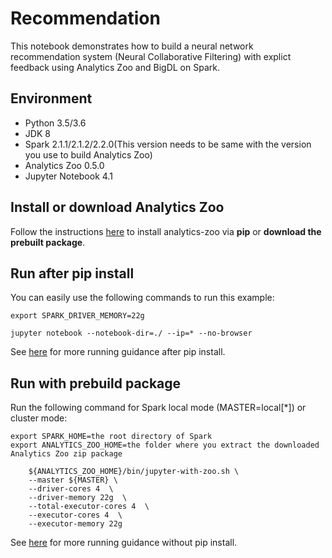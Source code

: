 # Recommendation
This notebook demonstrates how to build a neural network recommendation system (Neural Collaborative Filtering) with explict feedback using Analytics Zoo and BigDL on Spark. 


## Environment
* Python 3.5/3.6
* JDK 8
* Spark 2.1.1/2.1.2/2.2.0(This version needs to be same with the version you use to build Analytics Zoo)
* Analytics Zoo 0.5.0
* Jupyter Notebook 4.1


## Install or download Analytics Zoo  
Follow the instructions [here](https://analytics-zoo.github.io/master/#PythonUserGuide/install/) to install analytics-zoo via __pip__ or __download the prebuilt package__.  


## Run after pip install
You can easily use the following commands to run this example:

    export SPARK_DRIVER_MEMORY=22g
    
    jupyter notebook --notebook-dir=./ --ip=* --no-browser 

See [here](https://analytics-zoo.github.io/master/#PythonUserGuide/run/#run-after-pip-install) for more running guidance after pip install. 

## Run with prebuild package
Run the following command for Spark local mode (MASTER=local[*]) or cluster mode:

    export SPARK_HOME=the root directory of Spark
    export ANALYTICS_ZOO_HOME=the folder where you extract the downloaded Analytics Zoo zip package

```
    ${ANALYTICS_ZOO_HOME}/bin/jupyter-with-zoo.sh \
    --master ${MASTER} \
    --driver-cores 4  \
    --driver-memory 22g  \
    --total-executor-cores 4  \
    --executor-cores 4  \
    --executor-memory 22g
```

See [here](https://analytics-zoo.github.io/master/#PythonUserGuide/run/#run-without-pip-install) for more running guidance without pip install. 
